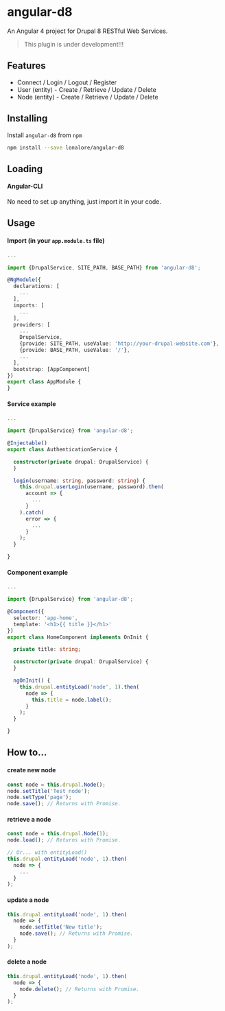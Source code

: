 angular-d8
==========

An Angular 4 project for Drupal 8 RESTful Web Services.

> This plugin is under development!!!

## Features
- Connect / Login / Logout / Register
- User (entity) - Create / Retrieve / Update / Delete
- Node (entity) - Create / Retrieve / Update / Delete

## Installing

Install `angular-d8` from `npm`
```bash
npm install --save lonalore/angular-d8
```

## Loading

#### Angular-CLI

No need to set up anything, just import it in your code.

## Usage

#### Import (in your `app.module.ts` file)

```TypeScript
...

import {DrupalService, SITE_PATH, BASE_PATH} from 'angular-d8';

@NgModule({
  declarations: [
    ...
  ],
  imports: [
    ...
  ],
  providers: [
    ...
    DrupalService,
    {provide: SITE_PATH, useValue: 'http://your-drupal-website.com'},
    {provide: BASE_PATH, useValue: '/'},
    ...
  ],
  bootstrap: [AppComponent]
})
export class AppModule {
}
```

#### Service example 

```TypeScript
...

import {DrupalService} from 'angular-d8';

@Injectable()
export class AuthenticationService {

  constructor(private drupal: DrupalService) {
  }

  login(username: string, password: string) {
    this.drupal.userLogin(username, password).then(
      account => {
        ...
      }
    ).catch(
      error => {
        ...
      }
    );
  }

}
```

#### Component example

```TypeScript
...

import {DrupalService} from 'angular-d8';

@Component({
  selector: 'app-home',
  template: '<h1>{{ title }}</h1>'
})
export class HomeComponent implements OnInit {

  private title: string;

  constructor(private drupal: DrupalService) {
  }

  ngOnInit() {
    this.drupal.entityLoad('node', 1).then(
      node => {
        this.title = node.label();
      }
    );
  }

}
```

## How to...

####  create new node

```TypeScript
const node = this.drupal.Node();
node.setTitle('Test node');
node.setType('page');
node.save(); // Returns with Promise.
```

####  retrieve a node

```TypeScript
const node = this.drupal.Node(1);
node.load(); // Returns with Promise.

// Or... with entityLoad()
this.drupal.entityLoad('node', 1).then(
  node => {
    ...
  }
);
```

####  update a node

```TypeScript
this.drupal.entityLoad('node', 1).then(
  node => {
    node.setTitle('New title');
    node.save(); // Returns with Promise.
  }
);
```

####  delete a node

```TypeScript
this.drupal.entityLoad('node', 1).then(
  node => {
    node.delete(); // Returns with Promise.
  }
);
```
